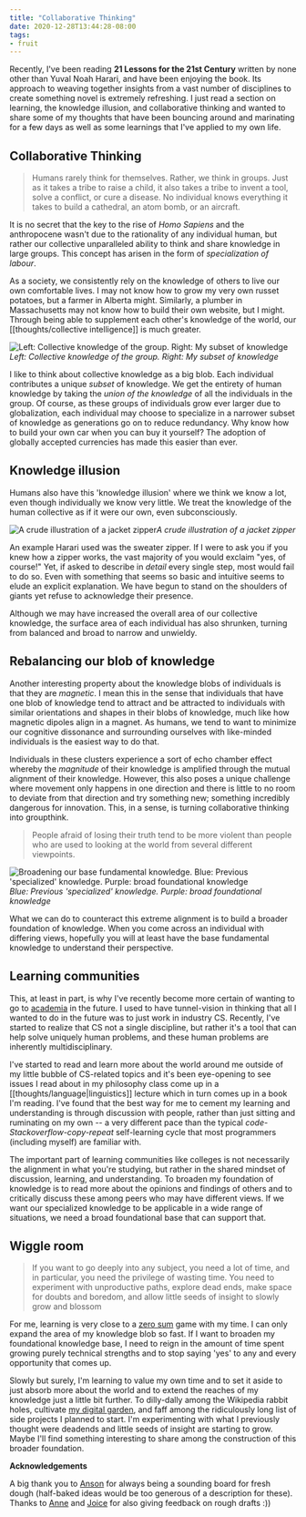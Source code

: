 ```yaml
---
title: "Collaborative Thinking"
date: 2020-12-28T13:44:28-08:00
tags:
- fruit
---
```


Recently, I've been reading **21 Lessons for the 21st Century** written by none other than Yuval Noah Harari, and have been enjoying the book. Its approach to weaving together insights from a vast number of disciplines to create something novel is extremely refreshing. I just read a section on learning, the knowledge illusion, and collaborative thinking and wanted to share some of my thoughts that have been bouncing around and marinating for a few days as well as some learnings that I've applied to my own life.

## Collaborative Thinking
> Humans rarely think for themselves. Rather, we think in groups. Just as it takes a tribe to raise a child, it also takes a tribe to invent a tool, solve a conflict, or cure a disease. No individual knows everything it takes to build a cathedral, an atom bomb, or an aircraft. 

It is no secret that the key to the rise of *Homo Sapiens* and the anthropocene wasn't due to the rationality of any individual human, but rather our collective unparalleled ability to think and share knowledge in large groups. This concept has arisen in the form of *specialization of labour*.

As a society, we consistently rely on the knowledge of others to live our own comfortable lives. I may not know how to grow my very own russet potatoes, but a farmer in Alberta might. Similarly, a plumber in Massachusetts may not know how to build their own website, but I might. Through being able to supplement each other's knowledge of the world, our [[thoughts/collective intelligence]] is much greater.

![Left: Collective knowledge of the group. Right: My subset of knowledge](/posts/images/collaborative-thinking/knowledge.png)*Left: Collective knowledge of the group. Right: My subset of knowledge*

I like to think about collective knowledge as a big blob. Each individual contributes a unique *subset* of knowledge. We get the entirety of human knowledge by taking the *union of the knowledge* of all the individuals in the group. Of course, as these groups of individuals grow ever larger due to globalization, each individual may choose to specialize in a narrower subset of knowledge as generations go on to reduce redundancy. Why know how to build your own car when you can buy it yourself? The adoption of globally accepted currencies has made this easier than ever.

## Knowledge illusion
Humans also have this 'knowledge illusion' where we think we know a lot, even though individually we know very little. We treat the knowledge of the human collective as if it were our own, even subconsciously.

![A crude illustration of a jacket zipper](/posts/images/collaborative-thinking/zipper.png)*A crude illustration of a jacket zipper*

An example Harari used was the sweater zipper. If I were to ask you if you knew how a zipper works, the vast majority of you would exclaim "yes, of course!" Yet, if asked to describe in *detail* every single step, most would fail to do so. Even with something that seems so basic and intuitive seems to elude an explicit explanation. We have begun to stand on the shoulders of giants yet refuse to acknowledge their presence.

Although we may have increased the overall area of our collective knowledge, the surface area of each individual has also shrunken, turning from balanced and broad to narrow and unwieldy.

## Rebalancing our blob of knowledge
Another interesting property about the knowledge blobs of individuals is that they are *magnetic*. I mean this in the sense that individuals that have one blob of knowledge tend to attract and be attracted to individuals with similar orientations and shapes in their blobs of knowledge, much like how magnetic dipoles align in a magnet. As humans, we tend to want to minimize our cognitive dissonance and surrounding ourselves with like-minded individuals is the easiest way to do that.

Individuals in these clusters experience a sort of echo chamber effect whereby the *magnitude* of their knowledge is amplified through the mutual alignment of their knowledge. However, this also poses a unique challenge where movement only happens in one direction and there is little to no room to deviate from that direction and try something new; something incredibly dangerous for innovation. This, in a sense, is turning collaborative thinking into groupthink.

> People afraid of losing their truth tend to be more violent than people who are used to looking at the world from several different viewpoints.

![Broadening our base fundamental knowledge. Blue: Previous 'specialized' knowledge. Purple: broad foundational knowledge](/posts/images/collaborative-thinking/spikes.png)*Blue: Previous 'specialized' knowledge. Purple: broad foundational knowledge*

What we can do to counteract this extreme alignment is to build a broader foundation of knowledge. When you come across an individual with differing views, hopefully you will at least have the base fundamental knowledge to understand their perspective.

## Learning communities
This, at least in part, is why I've recently become more certain of wanting to go to [academia](/thoughts/academia) in the future. I used to have tunnel-vision in thinking that all I wanted to do in the future was to just work in industry CS. Recently, I've started to realize that CS not a single discipline, but rather it's a tool that can help solve uniquely human problems, and these human problems are inherently multidisciplinary.

I've started to read and learn more about the world around me outside of my little bubble of CS-related topics and it's been eye-opening to see issues I read about in my philosophy class come up in a [[thoughts/language|linguistics]] lecture which in turn comes up in a book I'm reading. I've found that the best way for me to cement my learning and understanding is through discussion with people, rather than just sitting and ruminating on my own -- a very different pace than the typical *code-Stackoverflow-copy-repeat* self-learning cycle that most programmers (including myself) are familiar with.

The important part of learning communities like colleges is not necessarily the alignment in what you're studying, but rather in the shared mindset of discussion, learning, and understanding. To broaden my foundation of knowledge is to read more about the opinions and findings of others and to critically discuss these among peers who may have different views. If we want our specialized knowledge to be applicable in a wide range of situations, we need a broad foundational base that can support that.

## Wiggle room
> If you want to go deeply into any subject, you need a lot of time, and in particular, you need the privilege of wasting time. You need to experiment with unproductive paths, explore dead ends, make space for doubts and boredom, and allow little seeds of insight to slowly grow and blossom

For me, learning is very close to a [zero sum](thoughts/zero%20sum.md) game with my time. I can only expand the area of my knowledge blob so fast. If I want to broaden my foundational knowledge base, I need to reign in the amount of time spent growing purely technical strengths and to stop saying 'yes' to any and every opportunity that comes up.

Slowly but surely, I'm learning to value my own time and to set it aside to just absorb more about the world and to extend the reaches of my knowledge just a little bit further. To dilly-dally among the Wikipedia rabbit holes, cultivate [my digital garden](/posts/digital-gardening), and faff among the ridiculously long list of side projects I planned to start. I'm experimenting with what I previously thought were deadends and little seeds of insight are starting to grow. Maybe I'll find something interesting to share among the construction of this broader foundation.

**Acknowledgements**

A big thank you to [Anson](https://twitter.com/ansonyuu) for always being a sounding board for fresh dough (half-baked ideas would be too generous of a description for these). Thanks to [Anne](https://www.linkedin.com/in/anneguo3/) and [Joice](https://twitter.com/y1huen) for also giving feedback on rough drafts :))